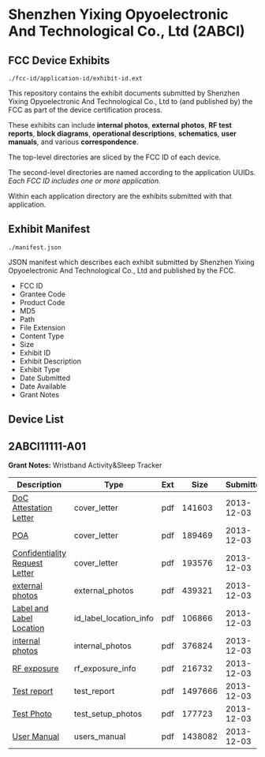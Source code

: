 # Shenzhen Yixing Opyoelectronic And Technological Co., Ltd (2ABCI)
## FCC Device Exhibits

```
./fcc-id/application-id/exhibit-id.ext
```

This repository contains the exhibit documents submitted by Shenzhen Yixing Opyoelectronic And Technological Co., Ltd to (and published by) the FCC as part of the device certification process.

These exhibits can include **internal photos**, **external photos**, **RF test reports**, **block diagrams**, **operational descriptions**, **schematics**, **user manuals**, and various **correspondence**.

The top-level directories are sliced by the FCC ID of each device.

The second-level directories are named according to the application UUIDs. *Each FCC ID includes one or more application.*

Within each application directory are the exhibits submitted with that application. 

## Exhibit Manifest

```
./manifest.json
```

JSON manifest which describes each exhibit submitted by Shenzhen Yixing Opyoelectronic And Technological Co., Ltd and published by the FCC.

- FCC ID
- Grantee Code
- Product Code
- MD5
- Path
- File Extension
- Content Type
- Size
- Exhibit ID
- Exhibit Description
- Exhibit Type
- Date Submitted
- Date Available
- Grant Notes

## Device List
## 2ABCI11111-A01
**Grant Notes:** Wristband Activity&Sleep Tracker

| Description | Type | Ext | Size | Submitted | Available |
| ----------- | ---- | --- | ---- | --------- | --------- |
| [DoC Attestation Letter](2ABCI11111-A01/9c8f04d452d0c4e1f2e69f3f7e84b132/2133109.pdf) | cover_letter | pdf | 141603 | 2013-12-03 | 2013-12-04 |
| [POA](2ABCI11111-A01/9c8f04d452d0c4e1f2e69f3f7e84b132/2133110.pdf) | cover_letter | pdf | 189469 | 2013-12-03 | 2013-12-04 |
| [Confidentiality Request Letter](2ABCI11111-A01/9c8f04d452d0c4e1f2e69f3f7e84b132/2133111.pdf) | cover_letter | pdf | 193576 | 2013-12-03 | 2013-12-04 |
| [external photos](2ABCI11111-A01/9c8f04d452d0c4e1f2e69f3f7e84b132/2133118.pdf) | external_photos | pdf | 439321 | 2013-12-03 | 2013-12-04 |
| [Label and Label Location](2ABCI11111-A01/9c8f04d452d0c4e1f2e69f3f7e84b132/2133120.pdf) | id_label_location_info | pdf | 106866 | 2013-12-03 | 2013-12-04 |
| [internal photos](2ABCI11111-A01/9c8f04d452d0c4e1f2e69f3f7e84b132/2133119.pdf) | internal_photos | pdf | 376824 | 2013-12-03 | 2013-12-04 |
| [RF exposure](2ABCI11111-A01/9c8f04d452d0c4e1f2e69f3f7e84b132/2133115.pdf) | rf_exposure_info | pdf | 216732 | 2013-12-03 | 2013-12-04 |
| [Test report](2ABCI11111-A01/9c8f04d452d0c4e1f2e69f3f7e84b132/2133117.pdf) | test_report | pdf | 1497666 | 2013-12-03 | 2013-12-04 |
| [Test Photo](2ABCI11111-A01/9c8f04d452d0c4e1f2e69f3f7e84b132/2133116.pdf) | test_setup_photos | pdf | 177723 | 2013-12-03 | 2013-12-04 |
| [User Manual](2ABCI11111-A01/9c8f04d452d0c4e1f2e69f3f7e84b132/2133121.pdf) | users_manual | pdf | 1438082 | 2013-12-03 | 2013-12-04 |
